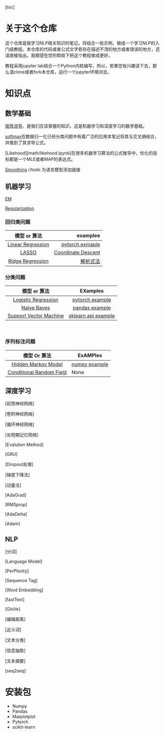 [toc]

# 关于这个仓库

这个仓库是我学习NLP相关知识的笔记，将结合一些示例，做成一个学习NLP的入门级教程。本仓库的代码或者公式文字若存在描述不清的地方或者错误的地方，还请直接指出。我期望在您的帮助下把这个教程做成更好。

教程采用jupyter lab结合一个Python内核编写，所以，若果您有兴趣读下去，那么请clone或者fork本仓库，运行一个jupyter环境浏览。

# 知识点

## 数学基础

[矩阵求导](math/derivative.ipynb)、是我们应该掌握的知识，这是机器学习和深度学习的数学基础。

[softmax](math/softmax.ipynb)在数据归一化已经分类问题中有着广泛的应用本笔记将其与交叉熵结合，并推到了其求导公式。

[Likehood][math/likehood.ipynb]在很多机器学习算法的公式推导中，优化的目标都是一个MLE或者MAP的表达式。

[Smoothing](math/smoothing.ipynb)  //todo 为语言模型添加链接

## 机器学习



[EM](ml/em.ipynb)

[Regularization](ml/regularization.ipynb)

### 回归类问题

|                  模型 or 算法                   |                                          examplee |
| :---------------------------------------------: | ------------------------------------------------: |
| [Linear Regression](ml/linear_regression.ipynb) | [pytorch exmaple](code/1_linear_regression.ipynb) |
|             [LASSO](ml/lasso.ipynb)             |          [Coordinate Descent](code/6_lasso.ipynb) |
|  [Ridge Regression](ml/ridge_regression.ipynb)  |                    [解析式法](code/7_ridge.ipynb) |



### 分类问题

|                    模型 or 算法                     |                       EXamples                       |
| :-------------------------------------------------: | :--------------------------------------------------: |
| [Logistic Regression](ml/logistic_regression.ipynb) | [pytorch example](code/2_logistic_regression.ipynb/) |
|         [Naive Bayes](ml/naive_bayes.ipynb)         |      [pandas example](code/3_naive_bayes.ipynb)      |
|       [Support Vector Machine](ml/svm.ipynb)        |       [sklearn api example](code/4_svm.ipynb)        |

​				



### 序列标注问题

|               模型 Or 算法               | ExAMPles                          |
| :--------------------------------------: | --------------------------------- |
|   [Hidden Markov Model](ml/hmm.ipynb)    | [numpy example](code/5_hmm.ipynb) |
| [Conditional Random Field](ml/crf.ipynb) | None                              |



## 深度学习

[前馈神经网络]

[卷积神经网络]

[循环神经网络]

[长短期记忆网络]

[Evalution Method]

[GRU]

[Dropout处理]

[梯度下降法]

[动量法]

[AdaGrad]

[RMSprop]

[AdaDelta]

[Adam]

## NLP

[分词]

[Language Model]

[PerPlexity]

[Sequence Tag]

[Word Embedding]

[fastText]

[GloVe]

[编辑距离]

[近义词]

[文本分类]

[信息抽取]

[文本摘要]

[seq2seq]

# 安装包

- Numpy
- Pandas
- Matplotplot
- Pytorch
- scikit-learn